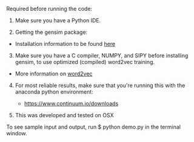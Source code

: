Required before running the code: 

1. Make sure you have a Python IDE. 

2. Getting the gensim package:  
  * Installation information to be found [here](https://radimrehurek.com/gensim/install.html)

3. Make sure you have a C compiler, NUMPY, and SIPY before installing gensim, to use optimized (compiled) word2vec training. 
  * More information on [word2vec](https://radimrehurek.com/gensim/models/word2vec.html)

4. For most reliable results, make sure that you're running this with the anaconda python environment:
   * https://www.continuum.io/downloads

5. This was developed and tested on OSX


To see sample input and output, run $ python demo.py in the terminal window.
